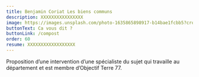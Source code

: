 ```yaml
---
title: Benjamin Coriat Les biens communs
description: XXXXXXXXXXXXXXXX
image: https://images.unsplash.com/photo-1635865898917-b14bae1fcbb5?crop=entropy&cs=tinysrgb&fit=max&fm=jpg&ixid=M3w3NDgxOTJ8MHwxfHNlYXJjaHwzNHx8Y29tbW9ufGZyfDB8fHx8MTc1MjUyODQ1M3ww&ixlib=rb-4.1.0&q=80&w=1080
buttonText: Ca vous dit ?
buttonLink: /compost
order: 60
resume: XXXXXXXXXXXXXXXXXX
---
```

Proposition d’une intervention d’une spécialiste du sujet qui travaille au département et est membre d’Objectif Terre 77.
